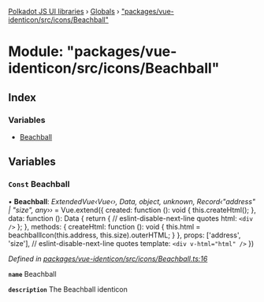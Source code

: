 [Polkadot JS UI libraries](../README.md) › [Globals](../globals.md) › ["packages/vue-identicon/src/icons/Beachball"](_packages_vue_identicon_src_icons_beachball_.md)

# Module: "packages/vue-identicon/src/icons/Beachball"

## Index

### Variables

* [Beachball](_packages_vue_identicon_src_icons_beachball_.md#const-beachball)

## Variables

### `Const` Beachball

• **Beachball**: *ExtendedVue‹Vue‹›, Data, object, unknown, Record‹"address" | "size", any››* = Vue.extend({
  created: function (): void {
    this.createHtml();
  },
  data: function (): Data {
    return {
      // eslint-disable-next-line quotes
      html: `<div />`
    };
  },
  methods: {
    createHtml: function (): void {
      this.html = beachballIcon(this.address, this.size).outerHTML;
    }
  },
  props: ['address', 'size'],
  // eslint-disable-next-line quotes
  template: `<div v-html="html" />`
})

*Defined in [packages/vue-identicon/src/icons/Beachball.ts:16](https://github.com/polkadot-js/ui/blob/8f61882b/packages/vue-identicon/src/icons/Beachball.ts#L16)*

**`name`** Beachball

**`description`** The Beachball identicon
